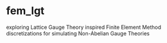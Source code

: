 # fem_lgt
exploring Lattice Gauge Theory inspired Finite Element Method discretizations for simulating Non-Abelian Gauge Theories
